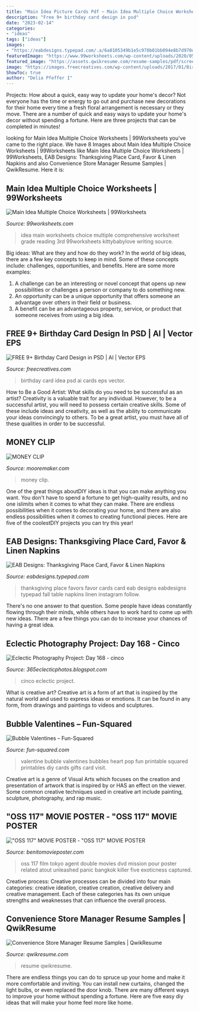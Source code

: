 ```yaml
---
title: "Main Idea Picture Cards Pdf ~ Main Idea Multiple Choice Worksheets"
description: "Free 9+ birthday card design in psd"
date: "2023-02-14"
categories:
- "ideas"
tags: ["ideas"]
images:
- "https://eabdesigns.typepad.com/.a/6a0105349b1e5c970b01bb094e8b7d970d-600wi"
featuredImage: "https://www.99worksheets.com/wp-content/uploads/2020/05/comprehensive_main_idea_worksheets_4.jpg"
featured_image: "https://assets.qwikresume.com/resume-samples/pdf/screenshots/convenience-store-manager-1584513654-pdf.jpg"
image: "https://images.freecreatives.com/wp-content/uploads/2017/01/Birthday-Party-Card-Idea.jpg"
ShowToc: true
author: "Delia Pfeffer I"
---
```



Projects: How about a quick, easy way to update your home's decor?
Not everyone has the time or energy to go out and purchase new decorations for their home every time a fresh floral arrangement is necessary or they move. There are a number of quick and easy ways to update your home's decor without spending a fortune. Here are three projects that can be completed in minutes!

	

		
looking for Main Idea Multiple Choice Worksheets | 99Worksheets you've came to the right place. We have 8 Images about Main Idea Multiple Choice Worksheets | 99Worksheets like Main Idea Multiple Choice Worksheets | 99Worksheets, EAB Designs: Thanksgiving Place Card, Favor &amp; Linen Napkins and also Convenience Store Manager Resume Samples | QwikResume. Here it is:
		
    
## Main Idea Multiple Choice Worksheets | 99Worksheets

<img loading=lazy src="https://www.99worksheets.com/wp-content/uploads/2020/05/comprehensive_main_idea_worksheets_4.jpg" onerror="this.onerror=null;this.src='https://tse3.mm.bing.net/th?id=OIP.0l6hzt8OTaZGROGr34mNLwHaKi&amp;pid=15.1';" alt="Main Idea Multiple Choice Worksheets | 99Worksheets">

_Source: 99worksheets.com_

>idea main worksheets choice multiple comprehensive worksheet grade reading 3rd 99worksheets kittybabylove writing source. 

	

Big ideas: What are they and how do they work?
In the world of big ideas, there are a few key concepts to keep in mind. Some of these concepts include: challenges, opportunities, and benefits. Here are some more examples:
1. A challenge can be an interesting or novel concept that opens up new possibilities or challenges a person or company to do something new. 
2. An opportunity can be a unique opportunity that offers someone an advantage over others in their field or business. 
3. A benefit can be an advantageous property, service, or product that someone receives from using a big idea.

    
## FREE 9+ Birthday Card Design In PSD | AI | Vector EPS

<img loading=lazy src="https://images.freecreatives.com/wp-content/uploads/2017/01/Birthday-Party-Card-Idea.jpg" onerror="this.onerror=null;this.src='https://tse3.mm.bing.net/th?id=OIP.6FSsCv7_Ebippu6nDTo20wHaLg&amp;pid=15.1';" alt="FREE 9+ Birthday Card Design in PSD | AI | Vector EPS">

_Source: freecreatives.com_

>birthday card idea psd ai cards eps vector. 

	

How to Be a Good Artist: What skills do you need to be successful as an artist?
Creativity is a valuable trait for any individual. However, to be a successful artist, you will need to possess certain creative skills. Some of these include ideas and creativity, as well as the ability to communicate your ideas convincingly to others. To be a great artist, you must have all of these qualities in order to be successful.

    
## MONEY CLIP

<img loading=lazy src="https://www.mooremaker.com/uploads/7/2/4/8/72484503/s580431896255311475_p280_i2_w1512.jpeg" onerror="this.onerror=null;this.src='https://tse1.mm.bing.net/th?id=OIP.UP8rn_kF0tZH1l1-Xjk5DQHaJ4&amp;pid=15.1';" alt="MONEY CLIP">

_Source: mooremaker.com_

>money clip. 

	

One of the great things aboutDIY ideas is that you can make anything you want. You don't have to spend a fortune to get high-quality results, and no one islimits when it comes to what they can make. There are endless possibilities when it comes to decorating your home, and there are also endless possibilities when it comes to creating functional pieces. Here are five of the coolestDIY projects you can try this year!

    
## EAB Designs: Thanksgiving Place Card, Favor &amp; Linen Napkins

<img loading=lazy src="https://eabdesigns.typepad.com/.a/6a0105349b1e5c970b01bb094e8b7d970d-600wi" onerror="this.onerror=null;this.src='https://tse3.mm.bing.net/th?id=OIP.0GYKgEejGbo0Yihlfw7fSAHaLG&amp;pid=15.1';" alt="EAB Designs: Thanksgiving Place Card, Favor &amp; Linen Napkins">

_Source: eabdesigns.typepad.com_

>thanksgiving place favors favor cards card eab designs eabdesigns typepad fall table napkins linen instagram follow. 

	

There's no one answer to that question. Some people have ideas constantly flowing through their minds, while others have to work hard to come up with new ideas. There are a few things you can do to increase your chances of having a great idea.

    
## Eclectic Photography Project: Day 168 - Cinco

<img loading=lazy src="https://1.bp.blogspot.com/_ljDFIKtWLv4/S_MGbxlMpqI/AAAAAAAAA6I/ywyFAiV-cz0/s1600/100_3489.JPG" onerror="this.onerror=null;this.src='https://tse2.mm.bing.net/th?id=OIP.QMGaGxkj3e5zzypThninDwHaFj&amp;pid=15.1';" alt="Eclectic Photography Project: Day 168 - cinco">

_Source: 365eclecticphotos.blogspot.com_

>cinco eclectic project. 

	

What is creative art?
Creative art is a form of art that is inspired by the natural world and used to express ideas or emotions. It can be found in any form, from drawings and paintings to videos and sculptures.

    
## Bubble Valentines – Fun-Squared

<img loading=lazy src="http://fun-squared.com/wp-content/uploads/2017/01/FreePrintableBubbleValentines.png" onerror="this.onerror=null;this.src='https://tse1.mm.bing.net/th?id=OIP.SS1BdV0SrXDMelWuvMiTQAHaO0&amp;pid=15.1';" alt="Bubble Valentines – Fun-Squared">

_Source: fun-squared.com_

>valentine bubble valentines bubbles heart pop fun printable squared printables diy cards gifts card visit. 

	

Creative art is a genre of Visual Arts which focuses on the creation and presentation of artwork that is inspired by or HAS an effect on the viewer. Some common creative techniques used in creative art include painting, sculpture, photography, and rap music.

    
## &quot;OSS 117&quot; MOVIE POSTER - &quot;OSS 117&quot; MOVIE POSTER

<img loading=lazy src="http://www.benitomovieposter.com/catalog/images/movieposter/38125.jpg" onerror="this.onerror=null;this.src='https://tse3.mm.bing.net/th?id=OIP.5ruE6WAup1EChlZrzm0qXgHaLO&amp;pid=15.1';" alt="&quot;OSS 117&quot; MOVIE POSTER - &quot;OSS 117&quot; MOVIE POSTER">

_Source: benitomovieposter.com_

>oss 117 film tokyo agent double movies dvd mission pour poster related atout unleashed panic bangkok killer five exoticness captured. 

	

Creative process:
Creative processes can be divided into four main categories: creative ideation, creative creation, creative delivery and creative management. Each of these categories has its own unique strengths and weaknesses that can influence the overall process.

    
## Convenience Store Manager Resume Samples | QwikResume

<img loading=lazy src="https://assets.qwikresume.com/resume-samples/pdf/screenshots/convenience-store-manager-1584513654-pdf.jpg" onerror="this.onerror=null;this.src='https://tse1.mm.bing.net/th?id=OIP.RivhMghT0KP6Yo6AUrbD1gHaKe&amp;pid=15.1';" alt="Convenience Store Manager Resume Samples | QwikResume">

_Source: qwikresume.com_

>resume qwikresume. 

	

There are endless things you can do to spruce up your home and make it more comfortable and inviting. You can install new curtains, changed the light bulbs, or even replaced the door knob. There are many different ways to improve your home without spending a fortune. Here are five easy diy ideas that will make your home feel more like home.

